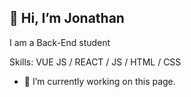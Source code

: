 ## 👋 Hi, I’m Jonathan
I am a Back-End student 

Skills: VUE JS / REACT / JS / HTML / CSS

- 🔭 I’m currently working on this page.

<!---
JonathanSilva298/JonathanSilva298 is a ✨ special ✨ repository because its `README.md` (this file) appears on your GitHub profile.
You can click the Preview link to take a look at your changes.
--->
